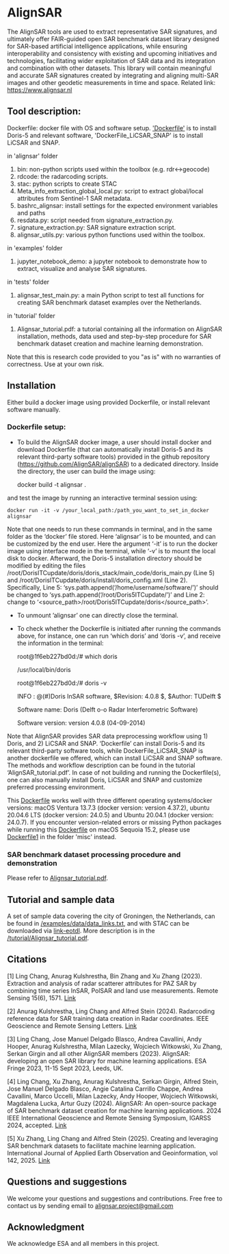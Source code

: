 # AlignSAR
The AlignSAR tools are used to extract representative SAR signatures, and ultimately offer FAIR-guided open SAR benchmark dataset library designed for SAR-based artificial intelligence applications, while ensuring interoperability and consistency with existing and upcoming initiatives and technologies, facilitating wider exploitation of SAR data and its integration and combination with other datasets. This library will contain meaningful and accurate SAR signatures created by integrating and aligning multi-SAR images and other geodetic measurements in time and space. Related link: https://www.alignsar.nl

## Tool description:
Dockerfile: docker file with OS and software setup. ['Dockerfile'](https://github.com/AlignSAR/alignSAR/blob/main/Dockerfile) is to install Doris-5 and relevant software, 'DockerFile_LiCSAR_SNAP' is to install LiCSAR and SNAP.

 in 'alignsar' folder
1. bin: non-python scripts used within the toolbox (e.g. rdr<->geocode)
2. rdcode: the radarcoding scripts.
3. stac: python scripts to create STAC
4. Meta_info_extraction_global_local.py: script to extract global/local attributes from Sentinel-1 SAR metadata. 
5. bashrc_alignsar: install settings for the expected environment variables and paths
6. resdata.py: script needed from signature_extraction.py.
7. signature_extraction.py: SAR signature extraction script.
8. alignsar_utils.py: various python functions used within the toolbox.


in 'examples' folder
1. jupyter_notebook_demo: a jupyter notebook to demonstrate how to extract, visualize and analyse SAR signatures.

in 'tests' folder
1. alignsar_test_main.py: a main Python script to test all functions for creating SAR benchmark dataset examples over the Netherlands.

in 'tutorial' folder
1. Alignsar_tutorial.pdf: a tutorial containing all the information on AlignSAR installation, methods, data used and step-by-step procedure for SAR benchmark dataset creation and machine learning demonstration.
   
Note that this is research code provided to you "as is" with no warranties of correctness. Use at your own risk.

## Installation
Either build a docker image using provided Dockerfile, or install relevant software manually. 

###	Dockerfile setup:

- To build the AlignSAR docker image, a user should install docker and download Dockerfile (that can automatically install Doris-5 and its relevant third-party software tools) provided in the github repository (https://github.com/AlignSAR/alignSAR) to a dedicated directory. Inside the directory, the user can build the image using:

     docker build -t alignsar .

and test the image by running an interactive terminal session using:

    docker run -it -v /your_local_path:/path_you_want_to_set_in_docker alignsar 

Note that one needs to run these commands in terminal, and in the same folder as the ‘docker’ file stored. Here ‘alignsar’ is to be mounted, and can be customized by the end user. Here the argument ‘-it’ is to run the docker image using interface mode in the terminal, while ‘-v’ is to mount the local disk to
docker. Afterward, the Doris-5 installation directory should be modified by editing the files
/root/DorisITCupdate/doris/doris_stack/main_code/doris_main.py (Line 5) and
/root/DorisITCupdate/doris/install/doris_config.xml (Line 2). Specifically, Line 5:
‘sys.path.append(‘/home/username/software/’)’ should be changed to
‘sys.path.append(‘/root/Doris5ITCupdate/’)’ and Line 2: change to ‘<source_path>/root/Doris5ITCupdate/doris</source_path>’.

- To unmount ’alignsar’ one can directly close the terminal.

- To check whether the Dockerfile is initiated after running the commands above, for instance, one can run ‘which doris’ and ‘doris -v’, and receive the information in the terminal:
  
     root@1f6eb227bd0d:/# which doris

     /usr/local/bin/doris

     root@1f6eb227bd0d:/# doris -v

     INFO    : @(#)Doris InSAR software, $Revision: 4.0.8 $, $Author: TUDelft $

     Software name:    Doris (Delft o-o Radar Interferometric Software)

     Software version: version  4.0.8 (04-09-2014)

                     
Note that AlignSAR provides SAR data preprocessing workflow using 1) Doris, and 2) LiCSAR and SNAP. ‘Dockerfile’ can install Doris-5 and its relevant third-party software tools, while DockerFile_LiCSAR_SNAP is another dockerfile we offered, which can install LiCSAR and SNAP software. The methods and workflow description can be found in the tutorial ‘AlignSAR_tutorial.pdf’. In case of not building and running the Dockerfile(s), one can also manually install Doris, LiCSAR and SNAP and customize preferred processing environment. 

This [Dockerfile](https://github.com/AlignSAR/alignSAR/blob/main/Dockerfile) works well with three different operating systems/docker versions: macOS  Ventura 13.7.3 (docker version: version 4.37.2), ubuntu 20.04.6 LTS (docker version: 24.0.5) and Ubuntu 20.04.1 (docker version: 24.0.7). If you encounter version-related errors or missing Python packages while running this [Dockerfile](https://github.com/AlignSAR/alignSAR/blob/main/Dockerfile) on macOS Sequoia 15.2, please use [Dockerfile1](https://github.com/AlignSAR/alignSAR/blob/main/misc/Dockerfile1) in the folder 'misc' instead.

###	SAR benchmark dataset processing procedure and demonstration 
Please refer to [Alignsar_tutorial.pdf](https://github.com/AlignSAR/alignSAR/blob/main/tutorial/AlignSAR_tutorial.pdf).



## Tutorial and sample data
A set of sample data covering the city of Groningen, the Netherlands, can be found in [/examples/data/data_links.txt]( https://github.com/AlignSAR/alignSAR/blob/main/examples/data/data_links.txt), and with STAC can be downloaded via [link-eotdl](https://www.eotdl.com/datasets/). More description is in the [/tutorial/Alignsar_tutorial.pdf](https://github.com/AlignSAR/alignSAR/blob/main/tutorial/AlignSAR_tutorial.pdf).

## Citations
[1] Ling Chang, Anurag Kulshrestha, Bin Zhang and Xu Zhang (2023). Extraction and analysis of radar scatterer attributes for PAZ SAR by combining time series InSAR, PolSAR and land use measurements. Remote Sensing 15(6), 1571. [Link](https://doi.org/10.3390/rs15061571)

[2] Anurag Kulshrestha, Ling Chang and Alfred Stein (2024). Radarcoding reference data for SAR training data creation in Radar coordinates. IEEE Geoscience and Remote Sensing Letters. [Link](https://ieeexplore.ieee.org/document/10478187)

[3] Ling Chang, Jose Manuel Delgado Blasco, Andrea Cavallini, Andy Hooper, Anurag Kulshrestha, Milan Lazecky, Wojciech Witkowski, Xu Zhang, Serkan Girgin and all other AlignSAR members (2023). AlignSAR: developing an open SAR library for machine learning applications. ESA Fringe 2023, 11-15 Sept 2023, Leeds, UK.

[4] Ling Chang, Xu Zhang, Anurag Kulshrestha, Serkan Girgin, Alfred Stein, Jose Manuel Delgado Blasco, Angie Catalina Carrillo Chappe, Andrea Cavallini, Marco Uccelli, Milan  Lazecky, Andy Hooper, Wojciech Witkowski,  Magdalena Lucka, Artur Guzy (2024). AlignSAR: An open-source package of SAR benchmark dataset creation for machine learning applications. 2024 IEEE International Geoscience and Remote Sensing Symposium, IGARSS 2024, accepted. [Link](https://surfdrive.surf.nl/files/index.php/s/yAgIc2QQ84ht3c1)

[5] Xu Zhang, Ling Chang and Alfred Stein (2025). Creating and leveraging SAR benchmark datasets to facilitate machine learning application. International Journal of Applied Earth Observation and Geoinformation, vol 142, 2025. [Link](https://doi.org/10.1016/j.jag.2025.104722)

## Questions and suggestions
We welcome your questions and suggestions and contributions. Free free to contact us by sending email to alignsar.project@gmail.com

## Acknowledgment
We acknowledge ESA and all members in this project. 





